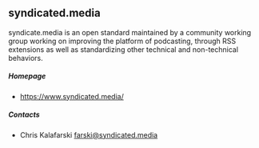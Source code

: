 ## syndicated.media

syndicate.media is an open standard maintained by a community working group working on improving the platform of podcasting, through RSS extensions as well as standardizing other technical and non-technical behaviors.

##### Homepage

* https://www.syndicated.media/

##### Contacts

* Chris Kalafarski <farski@syndicated.media>
